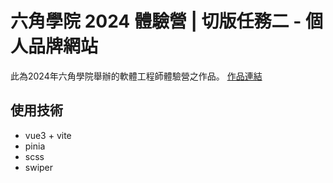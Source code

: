 # 六角學院 2024 體驗營 | 切版任務二 - 個人品牌網站
此為2024年六角學院舉辦的軟體工程師體驗營之作品。
[作品連結](https://jingyanzhong.github.io/2024mission2/#/)
## 使用技術
* vue3 + vite
* pinia
* scss
* swiper
